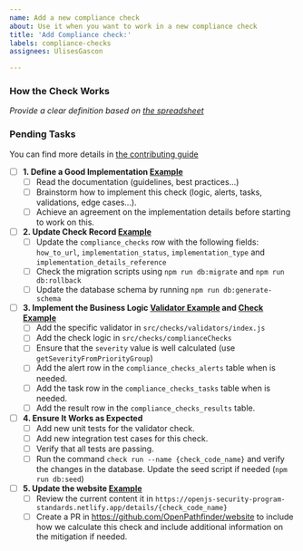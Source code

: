 ```yaml
---
name: Add a new compliance check
about: Use it when you want to work in a new compliance check
title: 'Add Compliance check:'
labels: compliance-checks
assignees: UlisesGascon

---
```


### How the Check Works

_Provide a clear definition based on [the spreadsheet](https://docs.google.com/spreadsheets/d/1VwqOty0RVHTlplRK5omZWJEltFRE3gl9NrgWhEpJXfo/edit?usp=sharing)_

### Pending Tasks

You can find more details in [the contributing guide](/CONTRIBUTING.md#current-initiatives)

- [ ] **1. Define a Good Implementation [Example](https://github.com/OpenPathfinder/visionBoard/issues/43#issuecomment-2524594504)** 
  - [ ] Read the documentation (guidelines, best practices...)
  - [ ] Brainstorm how to implement this check (logic, alerts, tasks, validations, edge cases...).
  - [ ] Achieve an agreement on the implementation details before starting to work on this.
- [ ] **2. Update Check Record [Example](https://github.com/OpenPathfinder/visionBoard/commit/55eaac59920a5229ef9eeaf859943578a66d1aeb)**
  - [ ] Update the `compliance_checks` row with the following fields: `how_to_url`, `implementation_status`, `implementation_type` and `implementation_details_reference`
  - [ ] Check the migration scripts using `npm run db:migrate` and `npm run db:rollback`
  - [ ] Update the database schema by running `npm run db:generate-schema`
- [ ] **3. Implement the Business Logic [Validator Example](https://github.com/OpenPathfinder/visionBoard/commit/44c41d119f0daefb7b2e496ba35d5ab65bcc319b) and [Check Example](https://github.com/OpenPathfinder/visionBoard/commit/6f1e16129ee0d01a1b9b536cd2dc6090b048b71f)**
  - [ ] Add the specific validator in `src/checks/validators/index.js`
  - [ ] Add the check logic in `src/checks/complianceChecks`
  - [ ] Ensure that the `severity` value is well calculated (use `getSeverityFromPriorityGroup`)
  - [ ] Add the alert row in the `compliance_checks_alerts` table when is needed.
  - [ ] Add the task row in the `compliance_checks_tasks` table when is needed.
  - [ ] Add the result row in the `compliance_checks_results` table.
- [ ] **4. Ensure It Works as Expected**
  - [ ] Add new unit tests for the validator check.
  - [ ] Add new integration test cases for this check.
  - [ ] Verify that all tests are passing.
  - [ ] Run the command `check run --name {check_code_name}` and verify the changes in the database. Update the seed script if needed (`npm run db:seed`)
- [ ] **5. Update the website [Example](https://github.com/OpenPathfinder/website/pull/9)**
  - [ ] Review the current content it in `https://openjs-security-program-standards.netlify.app/details/{check_code_name}`
  - [ ] Create a PR in https://github.com/OpenPathfinder/website to include how we calculate this check and include additional information on the mitigation if needed.
